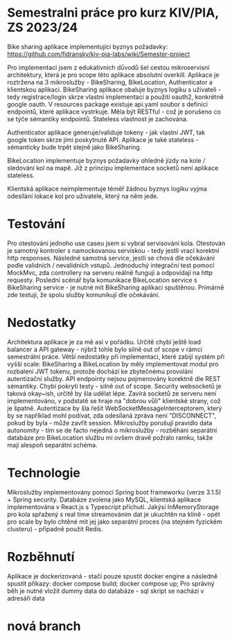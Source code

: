 # Semestralni práce pro kurz KIV/PIA, ZS 2023/24

Bike sharing aplikace implementující byznys požadavky:  https://github.com/fidransky/kiv-pia-labs/wiki/Semester-project

  Pro implementaci jsem z edukativních důvodů šel cestou mikroservisní architektury, která je pro scope této aplikace absolutní overkill. 
  Aplikace je roztržena na 3 mikroslužby - BikeSharing, BikeLocation, Authenticator a klientskou aplikaci.
  BikeSharing aplikace obaluje byznys logiku s uživateli - tedy registrace/login skrze vlastní implementaci a použití oauth2, konkrétně google oauth. V resources package existuje api.yaml soubor s definicí endpointů, které aplikace vystrkuje.
  Měla být RESTful - což je porušeno co se týče sémantiky endpointů. Stateless vlastnost je zachována.

  Authenticator aplikace generuje/validuje tokeny - jak vlastní JWT, tak google token skrze jimi poskytnuté API. Aplikace je také stateless - sémanticky bude trpět stejně jako BikeSharing.
  
  BikeLocation implementuje byznys požadavky ohledně jízdy na kole / sledování kol na mapě. Již z principu implementace socketů není aplikace stateless.

  Klientská aplikace neimplementuje téměř žádnou byznys logiku vyjma odesílání lokace kol pro uživatele, který na něm jede.

# Testování
  
  Pro otestování jednoho use caseu jsem si vybral servisování kola. 
  Otestován je samotný kontroler s namockovanou serviskou - tedy jestli vrací korektní http responses. 
  Následně samotná service, jestli se chová dle očekávání podle validních / nevalidních vstupů.
  Jednoduchý integrační test pomocí MockMvc, zda controllery na serveru reálně fungují a odpovídají na http requesty.
  Poslední scénář byla komunikace BikeLocation service s BikeSharing service - je nutné mít BikeSharing aplikaci spuštěnou. Primárně zde testuji, že spolu služby komunikují dle očekávání.

# Nedostatky

  Architektura aplikace je za mě asi v pořádku. Určitě chybí ještě load balancer a API gateway - nýbrž tohle bylo silně out of scope v rámci semestrální práce.
  Větší nedostatky při implementaci, které zabijí systém při vyšší scale: BikeSharing a BikeLocation by měly implementovat modul pro rozbalení JWT tokenu, protože dochází ke zbytečnému provolání autentizační služby.
  API endpointy nejsou pojmenovány korektně dle REST sémantiky.
  Chybí pokrytí testy - silně out of scope. 
  Security websocketů je taková okay~ish, určitě by šla udělat lépe. Zavírá socketů ze serveru není implementováno, v podstatě se hraje na "dobrou vůli" klientské strany, což je špatně. Autentizace by šla řešit WebSocketMessageInterceptorem,
  který by se například mohl podívat, zda odesílaná zpráva není "DISCONNECT", pokud by byla - může zavřít session.
  Mikroslužby porušují pravidlo data autonomity - tím se de facto nejedná o mikroslužby - rozběhání separátní databáze pro BikeLocation službu mi ovšem dravě požralo ramku, takže mají alespoň separátní schéma.

# Technologie

  Mikroslužby implementovány pomocí Spring boot frameworku (verze 3.1.5) + Spring security. Databáze zvolena jako MySQL, klientská aplikace implementována v React.js s Typescript příchutí. 
  Jakýsi InMemoryStorage pro kola spřažený s real time streamováním dat je ukuchtěn na klíně - opět pro scale by bylo chtěné mít jej jako separátní proces (na stejném fyzickém clusteru) - případně použít Redis.  

# Rozběhnutí
  Aplikace je dockerizovaná - stačí pouze spustit docker engine a následně spustit příkazy: docker compose build; docker compose up;
  Pro správný běh je nutné vložit dummy data do databáze - sql skript se nachází v adresáři data


# nová branch